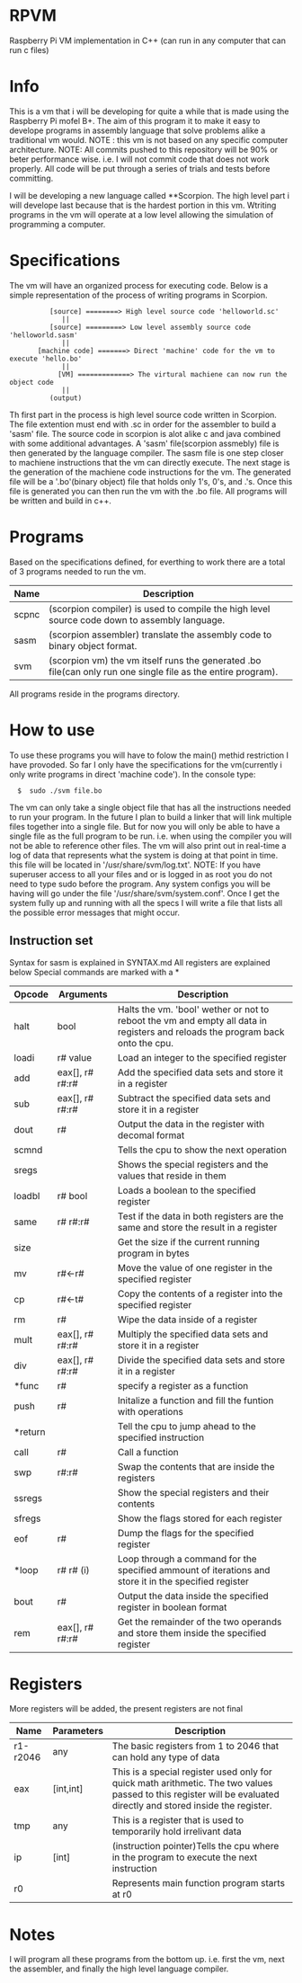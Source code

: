 # RPVM
Raspberry Pi VM implementation in C++ (can run in any computer that can run c files)

# Info
This is a vm that i will be developing for quite a while that is made using the Raspberry Pi mofel B+.  The aim of this program it to make it easy to develope programs in assembly language  that solve problems alike a traditional vm would. NOTE : this vm is not based on any specific computer architecture. NOTE: All commits pushed to this repository will be 90% or beter performance wise. i.e. I will not commit code that does not work properly. All code will be put through a series of trials and tests before committing.
 
I will be developing a new language called **Scorpion. The high level part i will develope last because that is the hardest portion in this vm. Wtriting programs in the vm will operate at a low level allowing the simulation of programming a computer. 

# Specifications
The vm will have an organized process for executing code. Below is a simple representation of the process of writing programs in Scorpion.

              [source] ========> High level source code 'helloworld.sc'
                 ||
              [source] =========> Low level assembly source code 'helloworld.sasm'
                 ||
           [machine code] =======> Direct 'machine' code for the vm to execute 'hello.bo'
                 ||
                [VM] =============> The virtural machiene can now run the object code
                 ||
              (output)
           
Th first part in the process is high level source code written in Scorpion. The file extention must end with .sc in order for the assembler to build a 'sasm' file. The source code in scorpion is alot alike c and java combined with some additional advantages. A 'sasm' file(scorpion assmebly) file is then generated by the language compiler. The sasm file is one step closer to machiene instructions that the vm can directly execute. The next stage is the generation of the machiene code instructions for the vm. The generated file will be a '.bo'(binary object) file that holds only 1's, 0's, and .'s. Once this file is generated you can then run the vm with the .bo file. All programs will be written and build in c++.

# Programs
Based on the specifications defined, for everthing to work there are a total of 3 programs needed to run the vm.

Name | Description
---- | -----------
scpnc | (scorpion compiler) is used to compile the high level source code down to assembly language.
sasm | (scorpion assembler) translate the assembly code to binary object format.
svm | (scorpion vm) the vm itself runs the generated .bo file(can only run one single file as the entire program).

All programs reside in the programs directory.

# How to use
To use these programs you will have to folow the main() methid restriction I have provoded. So far I only have the specifications for the vm(currently i only write programs in direct 'machine code').
In the console type:

      $  sudo ./svm file.bo
 
The vm can only take a single object file that has all the instructions needed to run your program. In the future I plan to build a linker that will link multiple files together into a single file.  But for now you will only be able to have a single file as the full program to be run. i.e. when using the compiler you will not be able to reference other files. The vm will also print out in real-time a log of data that represents what the system is doing at that point in time. this file will be located in '/usr/share/svm/log.txt'. NOTE: If you have superuser access to all your files and or is logged in as root you do not need to type sudo before the program. Any system configs you will be having will go under the file '/usr/share/svm/system.conf'. Once I get the system fully up and running with all the specs I will write a file that lists all the possible error messages that might occur.

## Instruction set
Syntax for sasm is explained in SYNTAX.md
All registers are explained below
Special commands are marked with a *

Opcode | Arguments | Description
------ | --------- | -----------
halt   | bool      | Halts the vm. 'bool' wether or not to reboot the vm and empty all data in registers and reloads the program back onto the cpu.
loadi  | r# value  | Load an integer to the specified register
add    | eax[], r# r#:r# | Add the specified data sets and store it in a register
sub    | eax[], r# r#:r# | Subtract the specified data sets and store it in a register
dout   | r#        | Output the data in the register with decomal format
scmnd  |           | Tells the cpu to show the next operation
sregs  |           | Shows the special registers and the values that reside in them
loadbl | r# bool   | Loads a boolean to the specified register
same   | r# r#:r#  | Test if the data in both registers are the same and store the result in a register
size   |           | Get the size if the current running program in bytes
mv     | r#<-r#    | Move the value of one register in the specified register
cp     | r#<-t#    | Copy the contents of a register into the specified register
rm     | r#        | Wipe the data inside of a register
mult   | eax[], r# r#:r# | Multiply the specified data sets and store it in a register
div    | eax[], r# r#:r# | Divide the specified data sets and store it in a register
*func  | r#        | specify a register as a function
push   | r#        | Initalize a function and fill the funtion with operations
*return |           | Tell the cpu to jump ahead to the specified instruction
call   | r#        | Call a function 
swp    | r#:r#     | Swap the contents that are inside the registers
ssregs |           | Show the special registers and their contents
sfregs |           | Show the flags stored for each register
eof    | r#        | Dump the flags for the specified register
*loop  | r# r# (i) | Loop through a command for the specified ammount of iterations and store it in the specified register
bout   | r#        | Output the data inside the specified register in boolean format
rem    | eax[], r#  r#:r# | Get the remainder of the two operands and store them inside the specified register

# Registers
More registers will be added, the present registers are not final 

Name   | Parameters | Description
------ | ---------- | -----------
r1-r2046 |  any       | The basic registers from 1 to 2046 that can hold any type of data
eax    | [int,int]  | This is a special register used only for quick math arithmetic. The two values passed to this register will be evaluated directly and stored inside the register.
tmp    |  any       | This is a register that is used to temporarily hold irrelivant data
ip     |   [int]    | (instruction pointer)Tells the cpu where in the program to execute the next instruction
r0     |            | Represents main function program starts at r0

# Notes
I will program all these programs from the bottom up. i.e. first the vm, next the assembler, and finally the high level language compiler.

